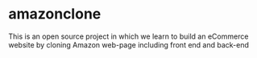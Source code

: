 # amazonclone
This is an open source project in which we learn to build an eCommerce website by cloning Amazon web-page including front end and back-end
